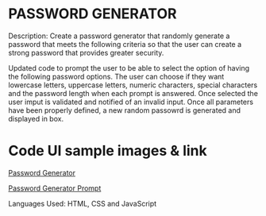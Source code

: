 # PASSWORD GENERATOR

Description: Create a password generator that randomly generate a password that meets the following criteria so that the user can create a strong password that provides greater security.

Updated code to prompt the user to be able to select the option of having the following password options.  The user can choose if they want lowercase letters, uppercase letters, numeric characters, special characters and the password length when each prompt is answered.  Once selected the user imput is validated and notified of an invalid input.  Once  all parameters have been properly defined, a new random passowrd is generated and displayed in box.

# Code UI sample images & link

[Password Generator](passgenui.jpg)

[Password Generator Prompt](prompt.jpg)


Languages Used: HTML, CSS and JavaScript